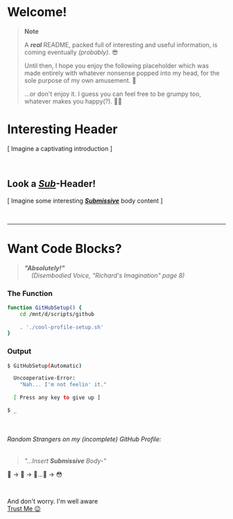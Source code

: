 # Welcome!

> __Note__
>
> A __*real*__ README, packed full of interesting and useful information, is coming eventually *(probably)*. 😎
>
> Until then, I hope you enjoy the following placeholder which was made entirely with whatever nonsense popped into my head, for the sole purpose of my own amusement. :slightly_smiling_face: <br />
>
> ...or don't enjoy it. I guess you can feel free to be grumpy too, whatever makes you happy(?). 🤷‍♂️

# Interesting Header

[ Imagine a captivating introduction ]


<br />



## Look a *[Sub](https://github.com/RichNSD/RichNSD/edit/main/README.md#random-strangers-on-my-incomplete-github-profile)*-Header!

[ Imagine some interesting __*[Submissive](https://github.com/RichNSD/RichNSD/edit/main/README.md#random-strangers-on-my-incomplete-github-profile)*__ body content ]


<br />

---

# Want Code Blocks?

> __*"Absolutely!"*__ <br />
> &nbsp;&nbsp;&nbsp; *(Disembodied Voice, "Richard's Imagination" page 8)*
<!-- the Unbalanced Developer™ says in 
yet *another* imaginary dialogue with himself -->

### The Function
```bash
function GitHubSetup() {
    cd /mnt/d/scripts/github
    
    . './cool-profile-setup.sh'
}
```

### Output
```bash
$ GitHubSetup(Automatic)

  Uncooperative-Error:
    "Nah... I'm not feelin' it."
        
  [ Press any key to give up ]

$ _
```

<br />


###### Random Strangers on my (incomplete) GitHub Profile:

> <em>"...Insert __Submissive__ Body-"</em>

🙂 → 🤨 → 🧐...🤔 → 😳

<br />

And don't worry. I'm well aware<br /> [Trust Me :wink:](https://matias.ma/nsfw/)


